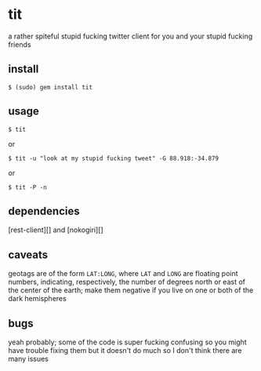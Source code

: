 tit
===

a rather spiteful stupid fucking twitter client for you and your stupid fucking
friends

install
-------

    $ (sudo) gem install tit

usage
-----

    $ tit

or

    $ tit -u "look at my stupid fucking tweet" -G 88.918:-34.879

or

    $ tit -P -n

dependencies
------------

[rest-client][] and [nokogiri][]

caveats
-------

geotags are of the form `LAT:LONG`, where `LAT` and `LONG` are floating point
numbers, indicating, respectively, the number of degrees north or east of the
center of the earth; make them negative if you live on one or both of the dark
hemispheres

bugs
----

yeah probably; some of the code is super fucking confusing so you might have
trouble fixing them but it doesn't do much so I don't think there are many
issues
